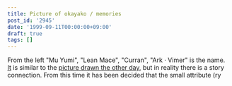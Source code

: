 ```yaml
---
title: Picture of okayako / memories
post_id: '2945'
date: '1999-09-11T00:00:00+09:00'
draft: true
tags: []
---
```


From the left "Mu Yumi", "Lean Mace", "Curran", "Ark · Vimer" is the name. [It](https://danmaq.com/cats_photo_black) is similar to the [picture drawn the other day,](https://danmaq.com/cats_photo_black) but in reality there is a story connection. From this time it has been decided that the small attribute (ry
